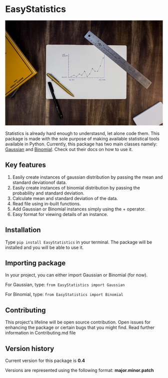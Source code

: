 # EasyStatistics

![Social icon for Easy Statistics](Docs/images/PyPackageIcon.jpg)

Statistics is already hard enough to understasnd, let alone code them.
This package is made with the sole purpose of making available statistical tools available in Python.
Currently, this package has two main classes namely: [Gaussian](Docs/Gaussian/gaussianDistribution.md)
 and [Binomial](Docs/Binomial/binomialDistribution.md). Check out their docs on how to use it.

## Key features

1. Easily create instances of gaussian distribution by passing the mean and standard deviationof data.
2. Easily create instances of binomial distribution by passing the probability and standard deviation.
3. Calculate mean and standard deviation of the data.
4. Read file using in-built functions.
5. Add Gaussian or Binomial instances simply using the + operator.
6. Easy format for viewing details of an instance.

## Installation

Type ```pip install EasyStatistics``` in your terminal. The package will be installed and you will be able to use it.

## Importing package

In your project, you can either import Gaussian or Binomial (for now).

For Gaussian, type: ```from EasyStatistics import Gaussian```

For Binomial, type: ```from EasyStatistics import Binomial```

## Contributing

This project's lifeline will be open source contribution. Open issues for enhancing the package or certain bugs that you might find.
Read further information in Contributing.md file

## Version history

Current version for this package is **0.4**

Versions are represented using the following format: **major.minor.patch**
